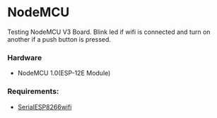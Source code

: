 # NodeMCU 

Testing NodeMCU V3 Board. Blink led if wifi is connected and turn on another if a push button is pressed.

### Hardware
- NodeMCU 1.0(ESP-12E Module)

### Requirements:
- [SerialESP8266wifi](https://github.com/ekstrand/ESP8266wifi)
